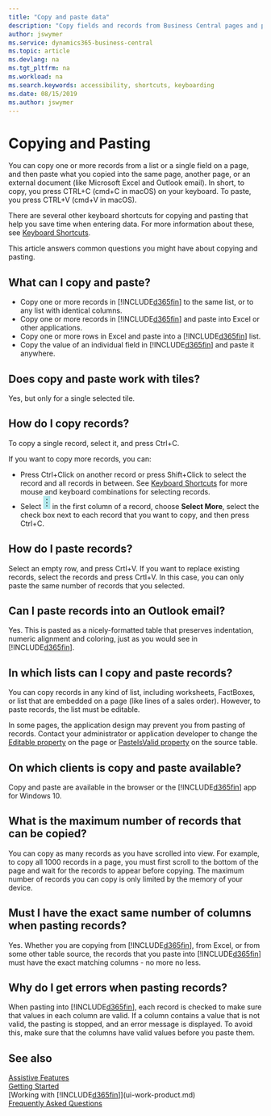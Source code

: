 ```yaml
---
title: "Copy and paste data"
description: "Copy fields and records from Business Central pages and paste somewhere else."
author: jswymer
ms.service: dynamics365-business-central
ms.topic: article
ms.devlang: na
ms.tgt_pltfrm: na
ms.workload: na
ms.search.keywords: accessibility, shortcuts, keyboarding
ms.date: 08/15/2019
ms.author: jswymer
---
```


# Copying and Pasting
You can copy one or more records from a list or a single field on a page, and then paste what you copied into the same page, another page, or an external document (like Microsoft Excel and Outlook email). In short, to copy, you press CTRL+C (cmd+C in macOS) on your keyboard. To paste, you press CTRL+V (cmd+V in macOS).

There are several other keyboard shortcuts for copying and pasting that help you save time when entering data. For more information about these, see [Keyboard Shortcuts](keyboard-shortcuts.md#CopyRows).

This article answers common questions you might have about copying and pasting.  

## What can I copy and paste?
- Copy one or more records in [!INCLUDE[d365fin](includes/d365fin_md.md)] to the same list, or to any list with identical columns.
- Copy one or more records in [!INCLUDE[d365fin](includes/d365fin_md.md)] and paste into Excel or other applications.
- Copy one or more rows in Excel and paste into a [!INCLUDE[d365fin](includes/d365fin_md.md)] list.
- Copy the value of an individual field in [!INCLUDE[d365fin](includes/d365fin_md.md)] and paste it anywhere.

## Does copy and paste work with tiles?
Yes, but only for a single selected tile.

## How do I copy records?
To copy a single record, select it, and press Ctrl+C.

If you want to copy more records, you can:
- Press Ctrl+Click on another record or press Shift+Click to select the record and all records in between. See [Keyboard Shortcuts](keyboard-shortcuts.md#CopyRows) for more mouse and keyboard combinations for selecting records.
- Select ![Show more options](media/show-more-options-icon.png "Show more options icon") in the first column of a record, choose **Select More**, select the check box next to each record that you want to copy, and then press Ctrl+C.

## How do I paste records?
Select an empty row, and press Crtl+V. If you want to replace existing records, select the records and press Crtl+V. In this case, you can only paste the same number of records that you selected.

<!-- Rows are pasted directly where your cursor is located. If you paste into an empty line, any existing subsequent lines will be moved after the pasted lines. If you paste into an existing line or lines, this will be overwritten.-->

## Can I paste records into an Outlook email?
Yes. This is pasted as a nicely-formatted table that preserves indentation, numeric alignment and coloring, just as you would see in [!INCLUDE[d365fin](includes/d365fin_md.md)].

## In which lists can I copy and paste records?
You can copy records in any kind of list, including worksheets, FactBoxes, or list that are embedded on a page (like lines of a sales order). However, to paste records, the list must be editable.

In some pages, the application design may prevent you from pasting of records. Contact your administrator or application developer to change the [Editable property](https://docs.microsoft.com/en-us/dynamics365/business-central/dev-itpro/developer/properties/devenv-editable-property) on the page or [PasteIsValid property](https://docs.microsoft.com/en-us/dynamics365/business-central/dev-itpro/developer/properties/devenv-pasteisvalid-property) on the source table.

## On which clients is copy and paste available?
Copy and paste are available in the browser or the [!INCLUDE[d365fin](includes/d365fin_md.md)] app for Windows 10.

## What is the maximum number of records that can be copied?
You can copy as many records as you have scrolled into view. For example, to copy all 1000 records in a page, you must first scroll to the bottom of the page and wait for the records to appear before copying. The maximum number of records you can copy is only limited by the memory of your device.

## Must I have the exact same number of columns when pasting records?
Yes. Whether you are copying from [!INCLUDE[d365fin](includes/d365fin_md.md)], from Excel, or from some other table source, the records that you paste into [!INCLUDE[d365fin](includes/d365fin_md.md)] must have the exact matching columns - no more no less.

## Why do I get errors when pasting records?
When pasting into [!INCLUDE[d365fin](includes/d365fin_md.md)], each record is checked to make sure that values in each column are valid. If a column contains a value that is not valid, the pasting is stopped, and an error message is displayed. To avoid this, make sure that the columns have valid values before you paste them.


## See also
[Assistive Features](ui-accessibility.md)  
[Getting Started](product-get-started.md)  
[Working with [!INCLUDE[d365fin](includes/d365fin_md.md)]](ui-work-product.md)  
[Frequently Asked Questions](across-faq.md)  
